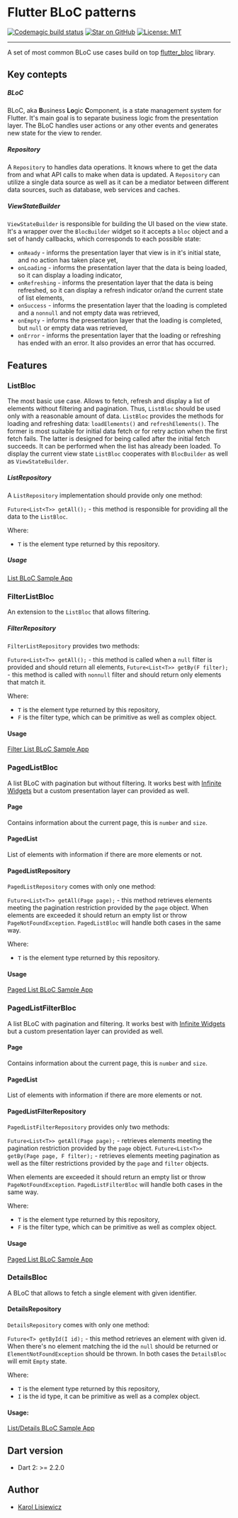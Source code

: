 # Flutter BLoC patterns

[![Codemagic build status](https://api.codemagic.io/apps/5d28ebe2db95112ead3bbeb9/5d28ebe2db95112ead3bbeb8/status_badge.svg)](https://codemagic.io/apps/5d28ebe2db95112ead3bbeb9/5d28ebe2db95112ead3bbeb8/latest_build) [![Star on GitHub](https://img.shields.io/github/stars/klisiewicz/flutter-bloc-patterns.svg?style=flat&logo=github&colorB=deeppink&label=Stars)](https://github.com/klisiewicz/flutter-bloc-patterns) [![License: MIT](https://img.shields.io/badge/License-MIT-purple.svg)](https://opensource.org/licenses/MIT)

---
A set of most common BLoC use cases build on top [flutter_bloc](https://github.com/felangel/bloc/tree/master/packages/flutter_bloc) library.

## Key contepts

##### BLoC
BLoC, aka **B**usiness **Lo**gic **C**omponent, is a state management system for Flutter. It's main goal is to separate business logic from the presentation layer. The BLoC handles user actions or any other events and generates new state for the view to render.

##### Repository
A `Repository` to handles data operations. It knows where to get the data from and what API calls to make when data is updated. A `Repository` can utilize a single data source as well as it can be a mediator between different data sources, such as database, web services and caches.

##### ViewStateBuilder
`ViewStateBuilder` is responsible for building the UI based on the view state. It's a wrapper over the `BlocBuilder` widget so it accepts a `bloc` object and a set of handy callbacks, which corresponds to each possible state:

* `onReady` - informs the presentation layer that view is in it's initial state, and no action has taken place yet,
* `onLoading` - informs the presentation layer that the data is being loaded, so it can display a loading indicator,
* `onRefreshing` - informs the presentation layer that the data is being refreshed, so it can display a refresh indicator or/and the current state of list elements,
* `onSuccess` - informs the presentation layer that the loading is completed and a `nonnull` and not empty data was retrieved,
* `onEmpty` - informs the presentation layer that the loading is completed, but `null` or empty data was retrieved,
* `onError` - informs the presentation layer that the loading or refreshing has ended with an error. It also provides an error that has occurred.

## Features

### ListBloc
The most basic use case. Allows to fetch, refresh and display a list of elements without filtering and pagination. Thus, `ListBloc` should be used only with a reasonable amount of data. `ListBloc` provides the methods for loading and refreshing data: `loadElements()` and `refreshElements()`. The former is most suitable for initial data fetch or for retry action when the first fetch fails. The latter is designed for being called after the initial fetch succeeds. It can be performed when the list has already been loaded. To display the current view state `ListBloc` cooperates with `BlocBuilder` as well as `ViewStateBuilder`.

##### ListRepository

A `ListRepository` implementation should provide only one method:

`Future<List<T>> getAll();` - this method is responsible for providing all the data to the `ListBloc`.

Where:
* `T` is the element type returned by this repository.

##### Usage

[List BLoC Sample App](example/lib/src/list_app.dart)

### FilterListBloc
An extension to the `ListBloc` that allows filtering.

##### FilterRepository

`FilterListRepository` provides two methods:

`Future<List<T>> getAll();` - this method is called when a `null` filter is provided and should return all elements,
`Future<List<T>> getBy(F filter);` - this method is called with `nonnull` filter and should return only elements that match it.

Where:
* `T` is the element type returned by this repository,
* `F` is the filter type, which can be primitive as well as complex object.

#### Usage

[Filter List BLoC Sample App](example/lib/src/list_filter_app.dart)

### PagedListBloc
A list BLoC with pagination but without filtering. It works best with [Infinite Widgets](https://github.com/jaumard/infinite_widgets) but a custom presentation layer can provided as well.

#### Page
Contains information about the current page, this is `number` and `size`.

#### PagedList
List of elements with information if there are more elements or not.

#### PagedListRepository
`PagedListRepository` comes with only one method:

`Future<List<T>> getAll(Page page);` - this method retrieves elements meeting the pagination restriction provided by the `page` object.
When elements are exceeded it should return an empty list or throw `PageNotFoundException`. `PagedListBloc` will handle both cases in the same way.

Where:
* `T` is the element type returned by this repository.

#### Usage

[Paged List BLoC Sample App](example/lib/src/list_paged_app.dart)

### PagedListFilterBloc
A list BLoC with pagination and filtering. It works best with [Infinite Widgets](https://github.com/jaumard/infinite_widgets) but a custom presentation layer can provided as well.

#### Page
Contains information about the current page, this is `number` and `size`.

#### PagedList
List of elements with information if there are more elements or not.

#### PagedListFilterRepository
`PagedListFilterRepository` provides only two methods:

`Future<List<T>> getAll(Page page);` - retrieves elements meeting the pagination restriction provided by the `page` object.
`Future<List<T>> getBy(Page page, F filter);` - retrieves elements meeting pagination as well as the filter restrictions provided by the `page` and `filter` objects.

When elements are exceeded it should return an empty list or throw `PageNotFoundException`. `PagedListFilterBloc` will handle both cases in the same way.

Where:
* `T` is the element type returned by this repository,
* `F` is the filter type, which can be primitive as well as complex object.

#### Usage

[Paged List BLoC Sample App](example/lib/src/list_paged_filter_app.dart)

### DetailsBloc
A BLoC that allows to fetch a single element with given identifier.

#### DetailsRepository
`DetailsRepository` comes with only one method:

`Future<T> getById(I id);` - this method retrieves an element with given id. When there's no element matching the id the `null` should be returned or `ElementNotFoundException` should be thrown. In both cases the `DetailsBloc` will emit `Empty` state.

Where:
* `T` is the element type returned by this repository,
* `I` is the id type, it can be primitive as well as a complex object.

#### Usage:

[List/Details BLoC Sample App](example/lib/src/list_details_app.dart)

## Dart version

- Dart 2: >= 2.2.0

## Author
- [Karol Lisiewicz](https://github.com/klisiewicz)
